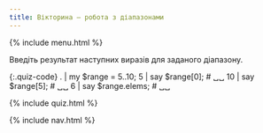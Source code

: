 ```yaml
---
title: Вікторина — робота з діапазонами
---
```


{% include menu.html %}

Введіть результат наступних виразів для заданого діапазону.

{:.quiz-code}
. | my $range = 5..10;
5 | say $range[0]; # ␣␣
10 | say $range[5]; # ␣␣
6 | say $range.elems; # ␣␣

{% include quiz.html %}

{% include nav.html %}